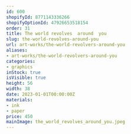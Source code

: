 ```yaml
---
id: 600
shopifyId: 8771143336266
shopifyOptionId: 47926653518154
order: 31
title: The world revolves  around  you
slug: the-world-revolves-around-you
url: art-works/the-world-revolvers-around-you
aliases:
- art-works/the-world-revolvers-around-you
categories:
- graphics
inStock: true
isVisible: true
height: 56
width: 38
date: 2023-01-01T00:00:00Z
materials:
- ink
- paper
price: 450
mainImage: the_world_revolves_around_you.jpeg
---
```


